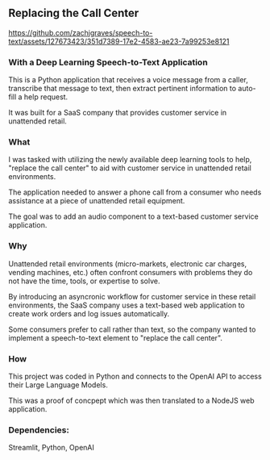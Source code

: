 ## Replacing the Call Center

https://github.com/zachjgraves/speech-to-text/assets/127673423/351d7389-17e2-4583-ae23-7a99253e8121

### With a Deep Learning Speech-to-Text Application

This is a Python application that receives a voice message from a caller, transcribe that message to text, then extract pertinent information to auto-fill a help request.

It was built for a SaaS company that provides customer service in unattended retail.

### What

I was tasked with utilizing the newly available deep learning tools to help, "replace the call center" to aid with customer service in unattended retail environments.

The application needed to answer a phone call from a consumer who needs assistance at a piece of unattended retail equipment.

The goal was to add an audio component to a text-based customer service application.

### Why

Unattended retail environments (micro-markets, electronic car charges, vending machines, etc.) often confront consumers with problems they do not have the time, tools, or expertise to solve. 

By introducing an asyncronic workflow for customer service in these retail environments, the SaaS company uses a text-based web application to create work orders and log issues automatically.

Some consumers prefer to call rather than text, so the company wanted to implement a speech-to-text element to "replace the call center".

### How

This project was coded in Python and connects to the OpenAI API to access their Large Language Models.

This was a proof of concpept which was then translated to a NodeJS web application.

### Dependencies:

Streamlit, Python, OpenAI
